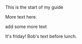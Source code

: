 This is the start of my guide

More text here.

add some more text

It's friday!
Bob's text before lunch.
